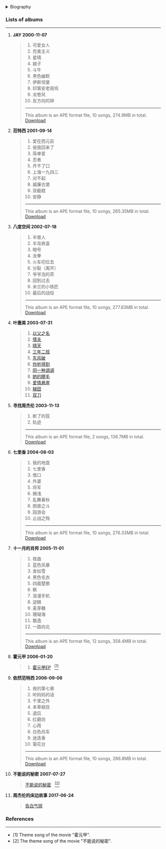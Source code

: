 <details>
<summary>Biography</summary>

![Jay Chou](https://thumbsnap.com/i/yHXQRfsE.jpg)

?> Jay Chou, born on January 18, 1979 in New Taipei City, Taiwan, and originally from Yongchun County, Quanzhou City, Fujian Province, China, is a Taiwanese pop singer, original musician, actor, director, and screenwriter. He released his debut album "Jay" in 2000, and his 2001 album "Fantaxi" established his fusion of Chinese and Western music styles. 2002 saw his "The One" world tour, and he was featured on the cover of Time Magazine in 2003. 2004 saw him win the World Music Awards In 2005, he won the Best New Artist Award at the Taiwan Golden Horse Awards and the Hong Kong Film Awards for his action film "Headword D", and the Best Selling Artist Award in China at the World Music Awards for three consecutive years since 2006, and the Outstanding Taiwanese Film of the Year Award at the Taiwan Golden Horse Awards in 2007 for his literary film "The Secret I Can't Tell", which he wrote and directed. In 2008, he won the Best Composer Award at the 19th Golden Melody Awards for his song "Celadon", and in 2009, he was selected as one of CNN's "25 Most Influential People in Asia" and won the Best Mandarin Male Singer Award at the 20th Golden Melody Awards. In 2011, he won the Golden Melody Award for Best Mandarin Male Singer again, and won the Golden Melody Award for Best Mandarin Album for the fourth time; in the same year, he starred in the Hollywood movie "The Green Hornet". In 2019, he started his "Carnival" world tour. In 2007, he founded Javelin Ltd. and in 2011, he became the designer of Asus notebooks and took a stake in the Hong Kong Culture and Communication Group. Jay is also a dedicated philanthropist and has made numerous donations to disaster-stricken areas in mainland China, donated to the Hope Primary School in 2008, and served as an ambassador for China's anti-drug campaign in 2014.

</details>


### Lists of albums
---

1. **JAY 2000-11-07**

    > 1. 可爱女人
    > 2. 完美主义
    > 3. 星晴
    > 4. 娘子
    > 5. 斗牛
    > 6. 黑色幽默
    > 7. 伊斯坦堡
    > 8. 印第安老斑鸠
    > 9. 龙卷风
    > 10. 反方向的钟
    > ---
    > This album is an APE format file, 10 songs, 274.9MB in total.   [Download](https://e1.pcloud.link/publink/show?code=XZtAn4Zhkd9uk7iHyBbK8BYchwGcSReVaYV)

2. **范特西 2001-09-14**

    > 1. 爱在西元前
    > 2. 爸我回来了
    > 3. 简单爱
    > 4. 忍者
    > 5. 开不了口
    > 6. 上海一九四三
    > 7. 对不起
    > 8. 威廉古堡
    > 9. 双截棍
    > 10. 安静
    > ---
    > This album is an APE format file, 10 songs, 265.35MB in total.   [Download](https://e1.pcloud.link/publink/show?code=XZREn4ZLR2e03FvOoFeWI3QhTYXBHE4vnFy)

3. **八度空间 2002-07-18**

    > 1. 半兽人
    > 2. 半岛铁盒
    > 3. 暗号
    > 4. 龙拳
    > 5. 火车叨位去
    > 6. 分裂（离开）
    > 7. 爷爷泡的茶
    > 8. 回到过去
    > 9. 米兰的小铁匠
    > 10. 最后的战役
    > ---
    > This album is an APE format file, 10 songs, 277.83MB in total.   [Download](https://e1.pcloud.link/publink/show?code=XZHEn4Ztwhir7OLutQyDGFahO6MsXAbNAPk)

4. **叶惠美 2003-07-31** 

    > 1. [以父之名](https://e1.pcloud.link/publink/show?code=XZnDn4Z3hB2NxtLmd81AKqtT8UuY0580dTV)
    > 2. [懦夫](https://e1.pcloud.link/publink/show?code=XZDDn4ZGCUJuuIwQmXMk6IEnT4VoJMWC9Cy)
    > 3. [晴天](https://e1.pcloud.link/publink/show?code=XZWDn4Zcdaj40wEyoFttm5szIAiy87X5bIk)
    > 4. [三年二班](https://e1.pcloud.link/publink/show?code=XZPDn4ZUtXnqnqWpCyzjRxRk28MCu18s2ek)
    > 5. [东风破](https://e1.pcloud.link/publink/show?code=XZtDn4ZNfRQtEyV9fF6XlyS1gTAy4kyQurX)
    > 6. [你听得到](https://e1.pcloud.link/publink/show?code=XZuDn4Zfola8fvIQEJCT9HQSGuCAHbfbEGk)
    > 7. [同一种调调](https://e1.pcloud.link/publink/show?code=XZEDn4ZBC2VFdLSmdS58LSrKUKzM4rvNFbV)
    > 8. [她的睫毛](https://e1.pcloud.link/publink/show?code=XZODn4Zlg5B6xjrrKS83K3wimkpMmtu5Ll7)
    > 9. [爱情悬崖](https://e1.pcloud.link/publink/show?code=XZIDn4ZtdKpPCtQycjHR4eHhlK8QJNrEx5X)
    > 10. [梯田](https://e1.pcloud.link/publink/show?code=XZNDn4ZlgGg0BCdLbXYsHyXbX4usuhvRzLV)
    > 11. [双刀](https://e1.pcloud.link/publink/show?code=XZGDn4ZEEJDsVnvaY4ERstAUIvFqz3aGnRy)
    > 
5. **寻找周杰伦 2003-11-13**
    > 1. 断了的弦
    > 2. 轨迹
    > ---
    > This album is an APE format file, 2 songs, 136.7MB in total.   [Download](https://e1.pcloud.link/publink/show?code=XZeAn4ZoEYMNUYPM5BrNUPTTlkBdSY3UjUy)

6. **七里香 2004-08-03**

    > 1. 我的地盘
    > 2. 七里香
    > 3. 借口
    > 4. 外婆
    > 5. 将军
    > 6. 搁浅
    > 7. 乱舞春秋
    > 8. 困兽之斗
    > 9. 园游会
    > 10. 止战之殇
    > ---
    > This album is an APE format file, 10 songs, 276.33MB in total.   [Download](https://e1.pcloud.link/publink/show?code=XZDOn4ZcaXQRaUmddbGzDxE5MQ9qb2CvN97)

7. **十一月的肖邦 2005-11-01**
    > 1. 夜曲
    > 2. 蓝色风暴
    > 3. 发如雪
    > 4. 黑色毛衣
    > 5. 四面楚歌
    > 6. 枫
    > 7. 浪漫手机
    > 8. 逆鳞
    > 9. 麦芽糖
    > 10. 珊瑚海
    > 11. 飘逸
    > 12. 一路向北
    > ---
    > This album is an APE format file, 12 songs, 358.4MB in total.   [Download](https://e1.pcloud.link/publink/show?code=XZhOn4ZnJReMDYLHnJ8cogTMH716hbBBhS7)

8. **霍元甲 2006-01-20**
    > 1. [霍元甲EP](https://e1.pcloud.link/publink/show?code=XZtD94ZS13raSMvmRb2w4v2dntpczSKKlFy)&nbsp;&nbsp;&nbsp;[<sup>[1]</sup>](#refer-anchor-1)
    > 

9. **依然范特西 2006-09-06**

    > 1. 夜的第七章
    > 2. 听妈妈的话
    > 3. 千里之外
    > 4. 本草纲目
    > 5. 退后
    > 6. 红磨坊
    > 7. 心雨
    > 8. 白色风车
    > 9. 迷迭香
    > 10. 菊花台
    > ---
    > This album is an APE format file, 10 songs, 286.8MB in total.   [Download](https://e1.pcloud.link/publink/show?code=XZr3n4Z0aT8xTnf7s5wEzifnMca8mNbvEr7)

10. **不能说的秘密 2007-07-27**
    > [不能说的秘密](https://e1.pcloud.link/publink/show?code=XZF3n4ZGUI7x0FgzRQGOM8DQi2NQLzfrYk0)&nbsp;&nbsp;&nbsp;[<sup>[2]</sup>](#refer-anchor-2)
    > 

11. **周杰伦的床边故事 2017-06-24**
    > [告白气球](https://e1.pcloud.link/publink/show?code=XZjnn4ZTj1UajjN7z0sKANWn5IVDfMQR7RX)

### References
---

- <span id="refer-anchor-1">[1]</span> Theme song of the movie "霍元甲".
- <span id="refer-anchor-2">[2]</span> The theme song of the movie "不能说的秘密".